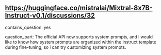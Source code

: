 ## https://huggingface.co/mistralai/Mixtral-8x7B-Instruct-v0.1/discussions/32

contains_question: yes

question_part: The official API now supports system prompts, and I would like to know how system prompts are organized within the instruct template during fine-tuning, so I can try customizing system prompts.